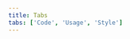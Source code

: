 ```yaml
---
title: Tabs
tabs: ['Code', 'Usage', 'Style']
---
```



<component
    name="Tabs"
    component="tabs"
    variation="tabs"
    experimental="true"
    hasReactVersion="true"
    >
</component>
<component-docs component="tabs" experimental="true"
hasReactVersion="true"></component-docs>
